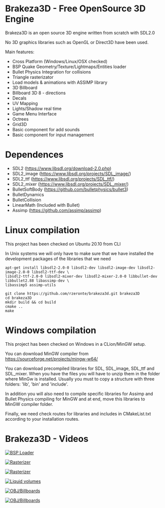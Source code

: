 # Brakeza3D - Free OpenSource 3D Engine

Brakeza3D is an open source 3D engine written from scratch with SDL2.0

No 3D graphics libraries such as OpenGL or Direct3D have been used.

Main features:

- Cross Platform (Windows/Linux/OSX checked)
- BSP Quake Geometry/Texture/Lightmaps/Entities loader
- Bullet Physics Integration for collisions
- Triangle rasterizator
- Load models & animations with ASSIMP library
- 3D Billboard
- Billboard 3D 8 - directions
- Decals  
- UV Mapping
- Lights/Shadow real time
- Game Menu Interface
- Octrees
- Grid3D
- Basic component for add sounds
- Basic component for input management

# Dependences

- SDL2 (https://www.libsdl.org/download-2.0.php)
- SDL2_image (https://www.libsdl.org/projects/SDL_image/)
- SDL2_ttf (https://www.libsdl.org/projects/SDL_ttf/)
- SDL2_mixer (https://www.libsdl.org/projects/SDL_mixer/)
- BulletSoftBody (https://github.com/bulletphysics/bullet3)
- BulletDynamics 
- BulletCollision
- LinearMath (Included with Bullet)
- Assimp (https://github.com/assimp/assimp)

# Linux compilation

This project has been checked on Ubuntu 20.10 from CLI

In Unix systems we will only have to make sure that we have installed the development packages of the libraries that we need

``` 
apt-get install libsdl2-2.0-0 libsdl2-dev libsdl2-image-dev libsdl2-image-2.0-0 libsdl2-ttf-dev \
libsdl2-ttf-2.0-0 libsdl2-mixer-dev libsdl2-mixer-2.0-0 libbullet-dev libbullet2.88 libassimp-dev \
libassimp5 assimp-utils
```

``` 
git clone https://github.com/rzeronte/brakeza3d.git brakeza3D
cd brakeza3D
mkdir build && cd build
cmake ..
make
```

# Windows compilation

This project has been checked on Windows in a CLion/MinGW setup.

You can download MinGW compiler from https://sourceforge.net/projects/mingw-w64/

You can download precompiled libraries for SDL, SDL_image, SDL_ttf and SDL_mixer. When you have the files you will have to unzip them in the folder where MinGw is installed. Usually you must to copy a structure with three folders: 'lib', 'bin' and 'include'.

In addition you will also need to compile specific libraries for Assimp and Bullet Physics compiling for MinGW and at end, move this libraries to MinGW compiler folder.

Finally, we need check routes for libraries and includes in CMakeList.txt according to your installation routes.


# Brakeza3D - Videos

[![BSP Loader](http://i3.ytimg.com/vi/g_AP3GaFYQs/hqdefault.jpg)](https://youtu.be/g_AP3GaFYQs "BSP Loader")

[![Rasterizer](http://i3.ytimg.com/vi/aju_-6ZP7Uo/hqdefault.jpg)](https://youtu.be/aju_-6ZP7Uo "Rasterizer")

[![Rasterizer](http://i3.ytimg.com/vi/llORYHJkOj0/hqdefault.jpg)](https://youtu.be/llORYHJkOj0 "Lightmaps")

[![Liquid volumes](http://i3.ytimg.com/vi/JdtLIGsecaQ/hqdefault.jpg)](https://youtu.be/JdtLIGsecaQ "Liquid volumes")

[![OBJ/Billboards](http://i3.ytimg.com/vi/Txr7tlYJNVQ/hqdefault.jpg)](https://youtu.be/Txr7tlYJNVQ "OBJ/Billboards")

[![OBJ/Billboards](http://i3.ytimg.com/vi/dpvQxOO04F4/hqdefault.jpg)](https://youtu.be/dpvQxOO04F4 "FPS features")
